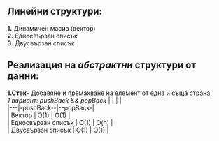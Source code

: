 ## Линейни структури:
**1.** Динамичен масив (вектор)  
**2.** Едносвързан списък  
**3.** Двусвързан списък  

## Реализация на *абстрактни* структури от данни:
**1.Стек**- Добавяне и премахване на елемент от една и съща страна.  
*1 вариант: pushBack && popBack* 
|   |   |   |  
|---|-pushBack--|--popBack-|  
| Вектор  |  O(1) | O(1)  |  
|  Едносвързан списък | O(1)  | O(n)  |  
| Двусвързан списък  | O(1)  |  O(1) |  

